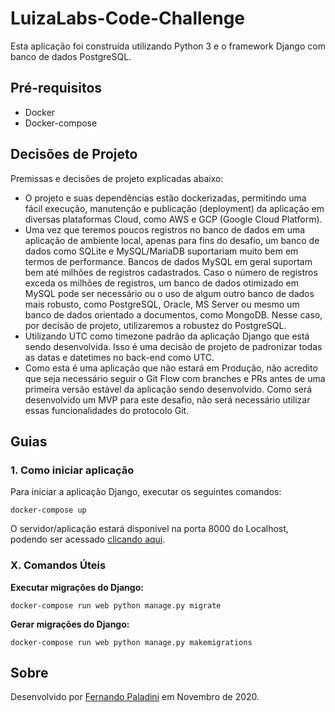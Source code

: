 # LuizaLabs-Code-Challenge

Esta aplicação foi construída utilizando Python 3 e o framework Django com banco de dados PostgreSQL. 

## Pré-requisitos

- Docker
- Docker-compose

## Decisões de Projeto

Premissas e decisões de projeto explicadas abaixo:

- O projeto e suas dependências estão dockerizadas, permitindo uma fácil execução, manutenção e publicação (deployment) da aplicação em diversas plataformas Cloud, como AWS e GCP (Google Cloud Platform).
- Uma vez que teremos poucos registros no banco de dados em uma aplicação de ambiente local, apenas para fins do desafio, um banco de dados como SQLite e MySQL/MariaDB suportariam muito bem em termos de performance. Bancos de dados MySQL em geral suportam bem até milhões de registros cadastrados. Caso o número de registros exceda os milhões de registros, um banco de dados otimizado em MySQL pode ser necessário ou o uso de algum outro banco de dados mais robusto, como PostgreSQL, Oracle, MS Server ou mesmo um banco de dados orientado a documentos, como MongoDB. Nesse caso, por decisão de projeto, utilizaremos a robustez do PostgreSQL.
- Utilizando UTC como timezone padrão da aplicação Django que está sendo desenvolvida. Isso é uma decisão de projeto de padronizar todas as datas e datetimes no back-end como UTC.
- Como esta é uma aplicação que não estará em Produção, não acredito que seja necessário seguir o Git Flow com branches e PRs antes de uma primeira versão estável da aplicação sendo desenvolvido. Como será desenvolvido um MVP para este desafio, não será necessário utilizar essas funcionalidades do protocolo Git.

## Guias


### 1. Como iniciar aplicação

Para iniciar a aplicação Django, executar os seguintes comandos:

```
docker-compose up
```

O servidor/aplicação estará disponível na porta 8000 do Localhost, podendo ser acessado [clicando aqui](127.0.0.1:8000/).


### X. Comandos Úteis

**Executar migrações do Django:**

```
docker-compose run web python manage.py migrate
```

**Gerar migrações do Django:**

```
docker-compose run web python manage.py makemigrations
```

## Sobre

Desenvolvido por [Fernando Paladini](https://github.com/paladini) em Novembro de 2020.